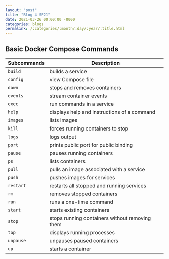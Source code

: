 ```yaml
---
layout: "post"
title: "Blog 4 SP21"
date: 2021-03-26 00:00:00 -0000
categories: blogs
permalink: /:categories/:month/:day/:year/:title.html
---
```

## Basic Docker Compose Commands

| Subcommands | Description                                    |
|-------------|------------------------------------------------|
| `build`     | builds a service                               |
| `config`    | view Compose file                              |
| `down`      | stops and removes containers                   |
| `events`    | stream container events                        |
| `exec`      | run commands in a service                      |
| `help`      | displays help and instructions of a command    |
| `images`    | lists images                                   |
| `kill`      | forces running containers to stop              |
| `logs`      | logs output                                    |
| `port`      | prints public port for public binding          |
| `pause`     | pauses running containers                      |
| `ps`        | lists containers                               |
| `pull`      | pulls an image associated with a service       |
| `push`      | pushes images for services                     |
| `restart`   | restarts all stopped and running services      |
| `rm`        | removes stopped containers                     |
| `run`       | runs a one-time command                        |
| `start`     | starts existing containers                     |
| `stop`      | stops running containers without removing them |
| `top`       | displays running processes                     |
| `unpause`   | unpauses paused containers                     |
| `up`        | starts a container                             |
